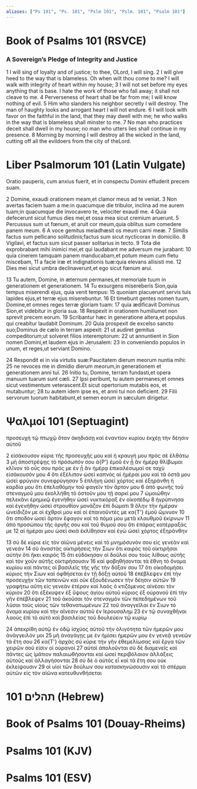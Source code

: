 ```yaml
---
aliases: ["Ps 101", "Ps. 101", "Pslm 101", "Pslm. 101", "Psalm 101"]
---
```



# Book of Psalms 101 (RSVCE)

### A Sovereign’s Pledge of Integrity and Justice
1 I will sing of loyalty and of justice; to thee, OLord, I will sing.
2 I will give heed to the way that is blameless. Oh when wilt thou come to me? I will walk with integrity of heart within my house;
3 I will not set before my eyes anything that is base. I hate the work of those who fall away; it shall not cleave to me.
4 Perverseness of heart shall be far from me; I will know nothing of evil.
5 Him who slanders his neighbor secretly I will destroy. The man of haughty looks and arrogant heart I will not endure.
6 I will look with favor on the faithful in the land, that they may dwell with me; he who walks in the way that is blameless shall minster to me.
7 No man who practices deceit shall dwell in my house; no man who utters lies shall continue in my presence.
8 Morning by morning I will destroy all the wicked in the land, cutting off all the evildoers from the city of theLord.


# Liber Psalmorum 101 (Latin Vulgate)

 Oratio pauperis, cum anxius fuerit, et in conspectu Domini effuderit precem suam.

2 Domine, exaudi orationem meam,et clamor meus ad te veniat.
3 Non avertas faciem tuam a me:in quacumque die tribulor, inclina ad me aurem tuam;in quacumque die invocavero te, velociter exaudi me.
4 Quia defecerunt sicut fumus dies mei,et ossa mea sicut cremium aruerunt.
5 Percussus sum ut fœnum, et aruit cor meum,quia oblitus sum comedere panem meum.
6 A voce gemitus meiadhæsit os meum carni meæ.
7 Similis factus sum pellicano solitudinis;factus sum sicut nycticorax in domicilio.
8 Vigilavi, et factus sum sicut passer solitarius in tecto.
9 Tota die exprobrabant mihi inimici mei,et qui laudabant me adversum me jurabant:
10 quia cinerem tamquam panem manducabam,et potum meum cum fletu miscebam,
11 a facie iræ et indignationis tuæ:quia elevans allisisti me.
12 Dies mei sicut umbra declinaverunt,et ego sicut fœnum arui.

13 Tu autem, Domine, in æternum permanes,et memoriale tuum in generationem et generationem.
14 Tu exsurgens misereberis Sion,quia tempus miserendi ejus, quia venit tempus:
15 quoniam placuerunt servis tuis lapides ejus,et terræ ejus miserebuntur.
16 Et timebunt gentes nomen tuum, Domine,et omnes reges terræ gloriam tuam:
17 quia ædificavit Dominus Sion,et videbitur in gloria sua.
18 Respexit in orationem humiliumet non sprevit precem eorum.
19 Scribantur hæc in generatione altera,et populus qui creabitur laudabit Dominum.
20 Quia prospexit de excelso sancto suo;Dominus de cælo in terram aspexit:
21 ut audiret gemitus compeditorum;ut solveret filios interemptorum:
22 ut annuntient in Sion nomen Domini,et laudem ejus in Jerusalem:
23 in conveniendo populos in unum, et reges,ut serviant Domino.

24 Respondit ei in via virtutis suæ:Paucitatem dierum meorum nuntia mihi:
25 ne revoces me in dimidio dierum meorum,in generationem et generationem anni tui.
26 Initio tu, Domine, terram fundasti,et opera manuum tuarum sunt cæli.
27 Ipsi peribunt, tu autem permanes;et omnes sicut vestimentum veterascent.Et sicut opertorium mutabis eos, et mutabuntur;
28 tu autem idem ipse es, et anni tui non deficient.
29 Filii servorum tuorum habitabunt,et semen eorum in sæculum dirigetur.


# Ψαλμοί 101 (Septuagint)

 προσευχὴ τῷ πτωχῷ ὅταν ἀκηδιάσῃ καὶ ἐναντίον κυρίου ἐκχέῃ τὴν δέησιν αὐτοῦ

2 εἰσάκουσον κύριε τῆς προσευχῆς μου καὶ ἡ κραυγή μου πρὸς σὲ ἐλθάτω
3 μὴ ἀποστρέψῃς τὸ πρόσωπόν σου ἀ{P'} ἐμοῦ ἐν ᾗ ἂν ἡμέρᾳ θλίβωμαι κλῖνον τὸ οὖς σου πρός με ἐν ᾗ ἂν ἡμέρᾳ ἐπικαλέσωμαί σε ταχὺ εἰσάκουσόν μου
4 ὅτι ἐξέλιπον ὡσεὶ καπνὸς αἱ ἡμέραι μου καὶ τὰ ὀστᾶ μου ὡσεὶ φρύγιον συνεφρύγησαν
5 ἐπλήγη ὡσεὶ χόρτος καὶ ἐξηράνθη ἡ καρδία μου ὅτι ἐπελαθόμην τοῦ φαγεῖν τὸν ἄρτον μου
6 ἀπὸ φωνῆς τοῦ στεναγμοῦ μου ἐκολλήθη τὸ ὀστοῦν μου τῇ σαρκί μου
7 ὡμοιώθην πελεκᾶνι ἐρημικῷ ἐγενήθην ὡσεὶ νυκτικόραξ ἐν οἰκοπέδῳ
8 ἠγρύπνησα καὶ ἐγενήθην ὡσεὶ στρουθίον μονάζον ἐπὶ δώματι
9 ὅλην τὴν ἡμέραν ὠνείδιζόν με οἱ ἐχθροί μου καὶ οἱ ἐπαινοῦντές με κα{T'} ἐμοῦ ὤμνυον
10 ὅτι σποδὸν ὡσεὶ ἄρτον ἔφαγον καὶ τὸ πόμα μου μετὰ κλαυθμοῦ ἐκίρνων
11 ἀπὸ προσώπου τῆς ὀργῆς σου καὶ τοῦ θυμοῦ σου ὅτι ἐπάρας κατέρραξάς με
12 αἱ ἡμέραι μου ὡσεὶ σκιὰ ἐκλίθησαν καὶ ἐγὼ ὡσεὶ χόρτος ἐξηράνθην

13 σὺ δέ κύριε εἰς τὸν αἰῶνα μένεις καὶ τὸ μνημόσυνόν σου εἰς γενεὰν καὶ γενεάν
14 σὺ ἀναστὰς οἰκτιρήσεις τὴν Σιων ὅτι καιρὸς τοῦ οἰκτιρῆσαι αὐτήν ὅτι ἥκει καιρός
15 ὅτι εὐδόκησαν οἱ δοῦλοί σου τοὺς λίθους αὐτῆς καὶ τὸν χοῦν αὐτῆς οἰκτιρήσουσιν
16 καὶ φοβηθήσονται τὰ ἔθνη τὸ ὄνομα κυρίου καὶ πάντες οἱ βασιλεῖς τῆς γῆς τὴν δόξαν σου
17 ὅτι οἰκοδομήσει κύριος τὴν Σιων καὶ ὀφθήσεται ἐν τῇ δόξῃ αὐτοῦ
18 ἐπέβλεψεν ἐπὶ τὴν προσευχὴν τῶν ταπεινῶν καὶ οὐκ ἐξουδένωσεν τὴν δέησιν αὐτῶν
19 γραφήτω αὕτη εἰς γενεὰν ἑτέραν καὶ λαὸς ὁ κτιζόμενος αἰνέσει τὸν κύριον
20 ὅτι ἐξέκυψεν ἐξ ὕψους ἁγίου αὐτοῦ κύριος ἐξ οὐρανοῦ ἐπὶ τὴν γῆν ἐπέβλεψεν
21 τοῦ ἀκοῦσαι τὸν στεναγμὸν τῶν πεπεδημένων τοῦ λῦσαι τοὺς υἱοὺς τῶν τεθανατωμένων
22 τοῦ ἀναγγεῖλαι ἐν Σιων τὸ ὄνομα κυρίου καὶ τὴν αἴνεσιν αὐτοῦ ἐν Ιερουσαλημ
23 ἐν τῷ συναχθῆναι λαοὺς ἐπὶ τὸ αὐτὸ καὶ βασιλείας τοῦ δουλεύειν τῷ κυρίῳ

24 ἀπεκρίθη αὐτῷ ἐν ὁδῷ ἰσχύος αὐτοῦ τὴν ὀλιγότητα τῶν ἡμερῶν μου ἀνάγγειλόν μοι
25 μὴ ἀναγάγῃς με ἐν ἡμίσει ἡμερῶν μου ἐν γενεᾷ γενεῶν τὰ ἔτη σου
26 κα{T'} ἀρχὰς σύ κύριε τὴν γῆν ἐθεμελίωσας καὶ ἔργα τῶν χειρῶν σού εἰσιν οἱ οὐρανοί
27 αὐτοὶ ἀπολοῦνται σὺ δὲ διαμενεῖς καὶ πάντες ὡς ἱμάτιον παλαιωθήσονται καὶ ὡσεὶ περιβόλαιον ἀλλάξεις αὐτούς καὶ ἀλλαγήσονται
28 σὺ δὲ ὁ αὐτὸς εἶ καὶ τὰ ἔτη σου οὐκ ἐκλείψουσιν
29 οἱ υἱοὶ τῶν δούλων σου κατασκηνώσουσιν καὶ τὸ σπέρμα αὐτῶν εἰς τὸν αἰῶνα κατευθυνθήσεται


# 101 תהלים (Hebrew)


# Book of Psalms 101 (Douay-Rheims)


# Psalms 101 (KJV)


# Psalms 101 (ESV)

